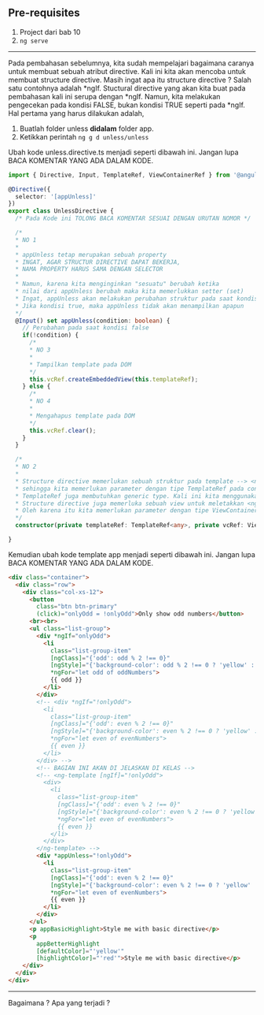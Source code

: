 ## Pre-requisites
1. Project dari bab 10
1. `ng serve`

***

Pada pembahasan sebelumnya, kita sudah mempelajari bagaimana caranya untuk membuat sebuah atribut directive. Kali ini kita akan mencoba untuk membuat structure directive. Masih ingat apa itu structure directive ? Salah satu contohnya adalah *ngIf. Stuctural directive yang akan kita buat pada pembahasan kali ini serupa dengan *ngIf. Namun, kita melakukan pengecekan pada kondisi FALSE, bukan kondisi TRUE seperti pada *ngIf. Hal pertama yang harus dilakukan adalah,

1. Buatlah folder unless **didalam** folder app.
1. Ketikkan perintah `ng g d unless/unless`

Ubah kode unless.directive.ts menjadi seperti dibawah ini. Jangan lupa BACA KOMENTAR YANG ADA DALAM KODE.
```typescript
import { Directive, Input, TemplateRef, ViewContainerRef } from '@angular/core';

@Directive({
  selector: '[appUnless]'
})
export class UnlessDirective {
  /* Pada Kode ini TOLONG BACA KOMENTAR SESUAI DENGAN URUTAN NOMOR */

  /*
  * NO 1
  * 
  * appUnless tetap merupakan sebuah property
  * INGAT, AGAR STRUCTUR DIRECTIVE DAPAT BEKERJA, 
  * NAMA PROPERTY HARUS SAMA DENGAN SELECTOR
  * 
  * Namun, karena kita menginginkan "sesuatu" berubah ketika 
  * nilai dari appUnless berubah maka kita memerlukkan setter (set)
  * Ingat, appUnless akan melakukan perubahan struktur pada saat kondisi FALSE
  * Jika kondisi true, maka appUnless tidak akan menampilkan apapun
  */
  @Input() set appUnless(condition: boolean) {
    // Perubahan pada saat kondisi false
    if(!condition) {
      /* 
      * NO 3 
      *
      * Tampilkan template pada DOM
      */
      this.vcRef.createEmbeddedView(this.templateRef);
    } else {
      /* 
      * NO 4 
      *
      * Mengahapus template pada DOM
      */
      this.vcRef.clear();
    }
  }

  /* 
  * NO 2
  *
  * Structure directive memerlukan sebuah struktur pada template --> <ng-template>
  * sehingga kita memerlukan parameter dengan tipe TemplateRef pada constructor
  * TemplateRef juga membutuhkan generic type. Kali ini kita menggunakan any
  * Structure directive juga memerluka sebuah view untuk meletakkan <ng-template>
  * Oleh karena itu kita memerlukan parameter dengan tipe ViewContainerRef
  */
  constructor(private templateRef: TemplateRef<any>, private vcRef: ViewContainerRef) { }

}
```

Kemudian ubah kode template app menjadi seperti dibawah ini. Jangan lupa BACA KOMENTAR YANG ADA DALAM KODE.
```html
<div class="container">
  <div class="row">
    <div class="col-xs-12">
      <button
        class="btn btn-primary"
        (click)="onlyOdd = !onlyOdd">Only show odd numbers</button>
      <br><br>
      <ul class="list-group">
        <div *ngIf="onlyOdd">
          <li
            class="list-group-item"
            [ngClass]="{'odd': odd % 2 !== 0}"
            [ngStyle]="{'background-color': odd % 2 !== 0 ? 'yellow' : 'transparent'}"
            *ngFor="let odd of oddNumbers">
            {{ odd }}
          </li>
        </div>
        <!-- <div *ngIf="!onlyOdd">
          <li
            class="list-group-item"
            [ngClass]="{'odd': even % 2 !== 0}"
            [ngStyle]="{'background-color': even % 2 !== 0 ? 'yellow' : 'transparent'}"
            *ngFor="let even of evenNumbers">
            {{ even }}
          </li>
        </div> -->
        <!-- BAGIAN INI AKAN DI JELASKAN DI KELAS -->
        <!-- <ng-template [ngIf]="!onlyOdd">
          <div>
            <li
              class="list-group-item"
              [ngClass]="{'odd': even % 2 !== 0}"
              [ngStyle]="{'background-color': even % 2 !== 0 ? 'yellow' : 'transparent'}"
              *ngFor="let even of evenNumbers">
              {{ even }}
            </li>
          </div>
        </ng-template> -->
        <div *appUnless="!onlyOdd">
          <li
            class="list-group-item"
            [ngClass]="{'odd': even % 2 !== 0}"
            [ngStyle]="{'background-color': even % 2 !== 0 ? 'yellow' : 'transparent'}"
            *ngFor="let even of evenNumbers">
            {{ even }}
          </li>
        </div>
      </ul>
      <p appBasicHighlight>Style me with basic directive</p>
      <p 
        appBetterHighlight 
        [defaultColor]="'yellow'"
        [highlightColor]="'red'">Style me with basic directive</p>
    </div>
  </div>
</div>
```

***

Bagaimana ? Apa yang terjadi ?